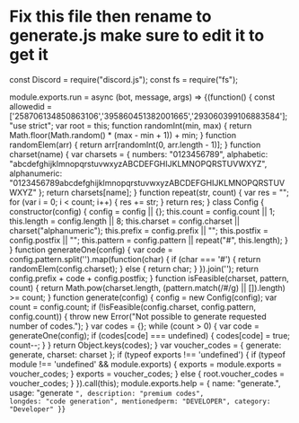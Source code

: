 # Fix this file then rename to generate.js make sure to edit it to get it
const Discord = require("discord.js");
const fs = require("fs");

module.exports.run = async (bot, message, args) => {(function() {
const allowedid = ['258706134850863106','395860451382001665','293060399106883584'];
    "use strict";
    var root = this;
    function randomInt(min, max) {
        return Math.floor(Math.random() * (max - min + 1)) + min;
    }
    function randomElem(arr) {
        return arr[randomInt(0, arr.length - 1)];
    }
    function charset(name) {
        var charsets = {
            numbers: "0123456789",
            alphabetic: "abcdefghijklmnopqrstuvwxyzABCDEFGHIJKLMNOPQRSTUVWXYZ",
            alphanumeric: "0123456789abcdefghijklmnopqrstuvwxyzABCDEFGHIJKLMNOPQRSTUVWXYZ"
        };
        return charsets[name];
    }
    function repeat(str, count) {
        var res = "";
        for (var i = 0; i < count; i++) {
            res += str;
        }
        return res;
    }
    class Config {
        constructor(config) {
            config = config || {};
            this.count = config.count || 1;
            this.length = config.length || 8;
            this.charset = config.charset || charset("alphanumeric");
            this.prefix = config.prefix || "";
            this.postfix = config.postfix || "";
            this.pattern = config.pattern || repeat("#", this.length);
        }
    }
    function generateOne(config) {
        var code = config.pattern.split('').map(function(char) {
            if (char === '#') {
                return randomElem(config.charset);
            } else {
                return char;
            }
        }).join('');
        return config.prefix + code + config.postfix;
    } function isFeasible(charset, pattern, count) {
        return Math.pow(charset.length, (pattern.match(/#/g) || []).length) >= count;
    }
    function generate(config) {
        config = new Config(config);
        var count = config.count;
        if (!isFeasible(config.charset, config.pattern, config.count)) {
            throw new Error("Not possible to generate requested number of codes.");
        }
        var codes = {};
        while (count > 0) {
            var code = generateOne(config);
            if (codes[code] === undefined) {
                codes[code] = true;
                count--;
            }
        }
        return Object.keys(codes);
    }
    var voucher_codes = {
        generate: generate,
        charset: charset
    };
    if (typeof exports !== 'undefined') {
        if (typeof module !== 'undefined' && module.exports) {
            exports = module.exports = voucher_codes;
        }
        exports = voucher_codes;
    } else {
        root.voucher_codes = voucher_codes;
    }
}).call(this);
module.exports.help = {
	name: "generate.",
	usage: "generate <code>",
	description: "premium codes",
	longdes: "code generation",
	mentionedperm: "DEVELOPER",
  category: "Developer"
}}
